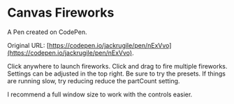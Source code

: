 # Canvas Fireworks

A Pen created on CodePen.

Original URL: [https://codepen.io/jackrugile/pen/nExVvo](https://codepen.io/jackrugile/pen/nExVvo).

Click anywhere to launch fireworks. Click and drag to fire multiple fireworks. Settings can be adjusted in the top right. Be sure to try the presets. If things are running slow, try reducing reduce the partCount setting.

I recommend a full window size to work with the controls easier.